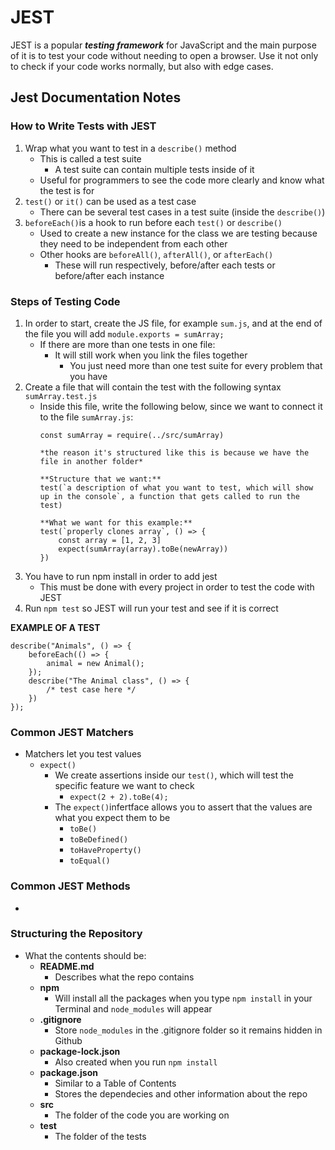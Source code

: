 # JEST
JEST is a popular ***testing framework*** for JavaScript and the main purpose of it is to test your code without needing to open a browser. Use it not only to check if your code works normally, but also with edge cases.

## Jest Documentation Notes

### How to Write Tests with JEST
1. Wrap what you want to test in a `describe()` method
    - This is called a test suite
        - A test suite can contain multiple tests inside of it
    - Useful for programmers to see the code more clearly and know what the test is for
2. `test()` or `it()` can be used as a test case
    - There can be several test cases in a test suite (inside the `describe()`)
3. `beforeEach()`is a hook to run before each `test()` or `describe()`
    - Used to create a new instance for the class we are testing because they need to be independent from each other
    - Other hooks are `beforeAll()`, `afterAll()`, or `afterEach()`
        - These will run respectively, before/after each tests or before/after each instance

### Steps of Testing Code
1. In order to start, create the JS file, for example `sum.js`, and at the end of the file you will add `module.exports = sumArray;`
    - If there are more than one tests in one file:
        - It will still work when you link the files together
            - You just need more than one test suite for every problem that you have
2. Create a file that will contain the test with the following syntax `sumArray.test.js`
    - Inside this file, write the following below, since we want to connect it to the file `sumArray.js`:
        ```
        const sumArray = require(../src/sumArray)

        *the reason it's structured like this is because we have the file in another folder*

        **Structure that we want:**
        test(`a description of what you want to test, which will show up in the console`, a function that gets called to run the test)

        **What we want for this example:**
        test(`properly clones array`, () => {
            const array = [1, 2, 3]
            expect(sumArray(array).toBe(newArray))
        })
        ```
3. You have to run npm install in order to add jest
    - This must be done with every project in order to test the code with JEST
4. Run `npm test` so JEST will run your test and see if it is correct

**EXAMPLE OF A TEST**
```
describe("Animals", () => {
    beforeEach(() => {
        animal = new Animal();
    });
    describe("The Animal class", () => {
        /* test case here */
    })
});
```

### Common JEST Matchers
- Matchers let you test values
    - `expect()`
        - We create assertions inside our `test()`, which will test the specific feature we want to check
            - `expect(2 + 2).toBe(4);`
        - The `expect()`infertface allows you to assert that the values are what you expect them to be
            - `toBe()`
            - `toBeDefined()`
            - `toHaveProperty()`
            - `toEqual()`

### Common JEST Methods
- 

### Structuring the Repository
- What the contents should be:
    - **README.md**
        - Describes what the repo contains
    - **npm**
        - Will install all the packages when you type `npm install` in your Terminal and `node_modules` will appear
    - **.gitignore**
        - Store `node_modules` in the .gitignore folder so it remains hidden in Github
    - **package-lock.json**
        - Also created when you run `npm install`
    - **package.json**
        - Similar to a Table of Contents
        - Stores the dependecies and other information about the repo
    - **src**
        - The folder of the code you are working on
    - **test**
        - The folder of the tests